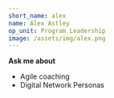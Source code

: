 ```yaml
---
short_name: alex
name: Alex Astley
op_unit: Program Leadership
image: /assets/img/alex.png
---
```

**Ask me about**
- Agile coaching
- Digital Network Personas
